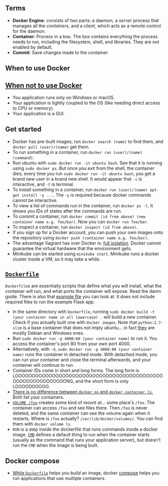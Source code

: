 ## Terms

- **Docker Engine**: consists of two parts: a daemon, a _server_ process that manages all the _containers_, and a _client_, which acts as a remote control for the daemon.
- **Container**: Process in a box. The box contains everything the process needs to run, including the filesystem, shell, and libraries. They are not enabled by default.
- **Commit**: Save changes made to the container.

## When to use Docker

## [When not to use Docker](https://www.reddit.com/r/docker/comments/982cag/docker_for_development_why_and_how/)

- You application runs only on Windows or macOS.
- Your application is tightly coupled to the OS (like needing direct access to CPU or memory).
- Your application is a GUI.

## Get started

- Docker has pre-built images; run `docker search (name)` to find them, and `docker pull (user)/(name)` get them.
- To run something in a container, run `docker run (user)/(name) (command)`.
- Run ubuntu with `sudo docker run -it ubuntu bash`. See that it is running using `sudo docker ps`. But once you exit from the shell, the container dies; every time you run `sudo docker run -it ubuntu bash`, you get a brand new user in a brand new shell. It would appear that `-i` is interactive, and `-t` is terminal.
- To install something in a container, run `docker run (user)/(name) apt-get install -y ...`. The `-y` is required because docker commands cannot be interactive.
- To view a list of commands run in the container, run `docker ps -l`. It shows you IDs of states after the commands are run.
- To _commit_ a container, run `docker commit (id from above) (new container name e.g. foo/bar)`. Now you can `docker run foo/bar`.
- To inspect a container, run `docker inspect (id from above)`.
- If you sign up for a Docker account, you can push your own images onto the repository using `docker push (container name e.g. foo/bar)`.
- The advantage Vagrant has over Docker is: [full isolation](https://www.upguard.com/articles/docker-vs-vagrant). Docker cannot guarantee the virtual hardware that the environment gets.
- Minikube can be started using `minikube start`. Minikube runs a docker cluster inside a VM, so it may take a while.

## [`Dockerfile`](https://docs.docker.com/get-started/part2/#define-a-container-with-a-dockerfile)

`Dockerfile`s are essentially scripts that define what you will install, what the container will run, and what ports the container will expose. Read the damn guide. There is also that [example file](book-summaries/Dockerfile) you can look at. It does not include required files to run the example Flask app.

- In the same directory with `Dockerfile`, running `sudo docker build -t (your container name in all lowercase) .` will build a new container. Check if you actually built one with `docker images`. Note that `python:2.7-slim` is a base container that does not imply ubuntu... in fact [they](https://hub.docker.com/_/python/) are mostly Debian and Windows ones.
- Run `sudo docker run -p 4000:80 (your container name)` to run it. You access the container's port 80 from your own port 4000.
- Alternatively, with `-d`, `sudo docker run -p 4000:80 (your container name)` runs the container in detached mode. With detached mode, you can run your container and close the terminal afterwards, and your container will continue to run.
- Container IDs come in short and long forms. The long form is LOOOOOOOOOOOOOOOOOOOOOOOOOOOOOOOOOOOOOOOOOOOOOOOOOOOOOOOOOOOONG, and the short form is only LOOOOOOOOOO.
- [There is no difference between `docker ps` and `docker container ls`.](https://stackoverflow.com/a/45254760/1558430) Both list your containers.
- [`VOLUME /foo`](https://docs.docker.com/storage/volumes/) creates some kind of mount at... some place's `/foo`. The container can access `/foo` and see files there. Then `/foo` is never deleted, and the same container can see the volume again when it restarts. Where is `/foo` actually? `/var/lib/docker/volumes/`. You can find them with `docker volume ls`.
- `RUN` is a step inside the dockerfile that runs commands inside a docker image. [`CMD`](https://nickjanetakis.com/blog/docker-tip-7-the-difference-between-run-and-cmd) defines a default thing to run when the container starts (usually as the command that runs your application server), but doesn't run the `CMD` when the image is being built.

## Docker compose

- [While `Dockerfile`](https://stackoverflow.com/questions/29480099/docker-compose-vs-dockerfile-which-is-better) helps you _build_ an image, docker [compose](https://docs.docker.com/glossary/?term=Compose) helps you run applications that use multiple containers.
